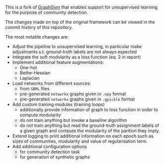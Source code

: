 This is a fork of [GraphGym](https://github.com/snap-stanford/GraphGym) that enables support for unsupervised learning for the purpose of community detection. 

The changes made on top of the original framework can be viewed in the commit history of this repository.

The most notable changes are:

* Adjust the pipeline to unsupervised learning, in particular make adjustments s.t. ground-truth labels are not always expected
* Integrate the soft modularity as a loss function (eq. 2 in report)
* Implement additional feature augmentations:
  - One-hot
  - Bethe-Hessian
  - Laplacian
* Load networks from different sources:
  - from `SBML` files
  - pre-generated `networkx` graphs given in `.npy` format
  - pre-generated `networkx` graphs given in `.gpickle` format
* Add custom training modules (training loops)
  - additionally provide information of graph to loss function in order to compute modularity
  - do not train anything but invoke a baseline algorithm
  - do not train anything but read the ground-truth assignment labels of a given graph and compute the modularity of the parition they imply.
* Extend logging to print additional information on each epoch such as sizes of communities, modularity and value of regularisation term.
* Add additional configuration options
  - for community detection task
  - for generation of synthetic graphs
